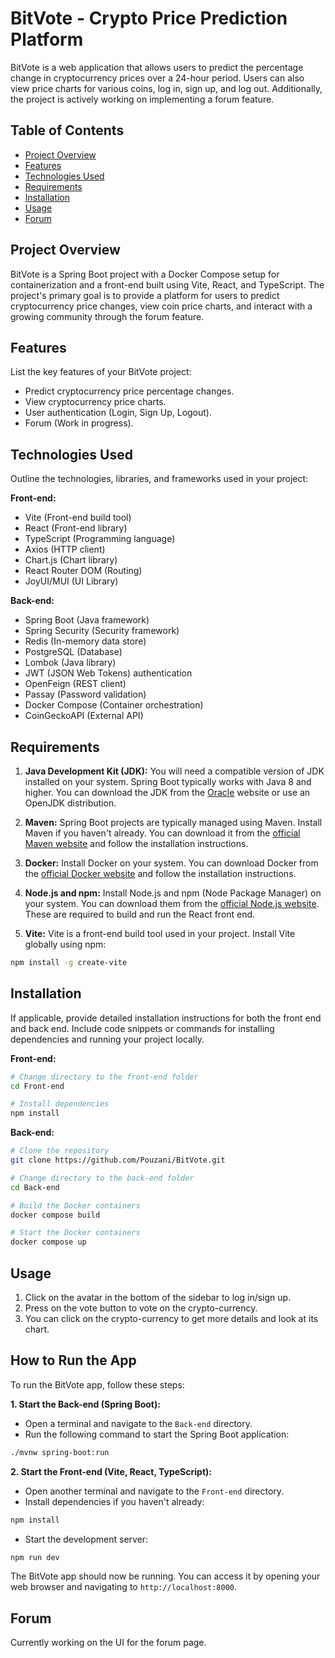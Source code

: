 # BitVote - Crypto Price Prediction Platform

BitVote is a web application that allows users to predict the percentage change in cryptocurrency prices over a 24-hour period. Users can also view price charts for various coins, log in, sign up, and log out. Additionally, the project is actively working on implementing a forum feature.

## Table of Contents

- [Project Overview](#project-overview)
- [Features](#features)
- [Technologies Used](#technologies-used)
- [Requirements](#requirements)
- [Installation](#installation)
- [Usage](#usage)
- [Forum](#forum)

## Project Overview

BitVote is a Spring Boot project with a Docker Compose setup for containerization and a front-end built using Vite, React, and TypeScript. The project's primary goal is to provide a platform for users to predict cryptocurrency price changes, view coin price charts, and interact with a growing community through the forum feature.

## Features

List the key features of your BitVote project:

- Predict cryptocurrency price percentage changes.
- View cryptocurrency price charts.
- User authentication (Login, Sign Up, Logout).
- Forum (Work in progress).

## Technologies Used

Outline the technologies, libraries, and frameworks used in your project:

**Front-end:**

- Vite (Front-end build tool)
- React (Front-end library)
- TypeScript (Programming language)
- Axios (HTTP client)
- Chart.js (Chart library)
- React Router DOM (Routing)
- JoyUI/MUI (UI Library)

**Back-end:**

- Spring Boot (Java framework)
- Spring Security (Security framework)
- Redis (In-memory data store)
- PostgreSQL (Database)
- Lombok (Java library)
- JWT (JSON Web Tokens) authentication
- OpenFeign (REST client)
- Passay (Password validation)
- Docker Compose (Container orchestration)
- CoinGeckoAPI (External API)

## Requirements

1. **Java Development Kit (JDK):** You will need a compatible version of JDK installed on your system. Spring Boot typically works with Java 8 and higher. You can download the JDK from the [Oracle](https://www.oracle.com/java/technologies/javase-downloads.html) website or use an OpenJDK distribution.

2. **Maven:** Spring Boot projects are typically managed using Maven. Install Maven if you haven't already. You can download it from the [official Maven website](https://maven.apache.org/download.cgi) and follow the installation instructions.

3. **Docker:** Install Docker on your system. You can download Docker from the [official Docker website](https://docs.docker.com/get-docker/) and follow the installation instructions.

4. **Node.js and npm:** Install Node.js and npm (Node Package Manager) on your system. You can download them from the [official Node.js website](https://nodejs.org/). These are required to build and run the React front end.

5. **Vite:** Vite is a front-end build tool used in your project. Install Vite globally using npm:

```bash
npm install -g create-vite
```

## Installation

If applicable, provide detailed installation instructions for both the front end and back end. Include code snippets or commands for installing dependencies and running your project locally.

**Front-end:**

```bash
# Change directory to the front-end folder
cd Front-end

# Install dependencies
npm install
```

**Back-end:**

```bash
# Clone the repository
git clone https://github.com/Pouzani/BitVote.git

# Change directory to the back-end folder
cd Back-end

# Build the Docker containers
docker compose build

# Start the Docker containers
docker compose up
```

## Usage

1. Click on the avatar in the bottom of the sidebar to log in/sign up. 
2. Press on the vote button to vote on the crypto-currency. 
3. You can click on the crypto-currency to get more details and look at its chart. 

## How to Run the App

To run the BitVote app, follow these steps:

**1. Start the Back-end (Spring Boot):**

- Open a terminal and navigate to the `Back-end` directory.
- Run the following command to start the Spring Boot application:

```bash
./mvnw spring-boot:run
```

**2. Start the Front-end (Vite, React, TypeScript):**

- Open another terminal and navigate to the `Front-end` directory.
- Install dependencies if you haven't already:

```bash
npm install
```

- Start the development server:

```bash
npm run dev
```

The BitVote app should now be running. You can access it by opening your web browser and navigating to `http://localhost:8000`.

## Forum

Currently working on the UI for the forum page.
